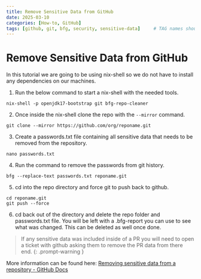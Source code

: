 ```yaml
---
title: Remove Sensitive Data from GitHub
date: 2025-03-10
categories: [How-to, GitHub]
tags: [github, git, bfg, security, sensitive-data]     # TAG names should always be lowercase
---
```


# Remove Sensitive Data from GitHub

In this tutorial we are going to be using nix-shell so we do not have to install any dependencies on our machines.

1. Run the below command to start a nix-shell with the needed tools.

```shell
nix-shell -p openjdk17-bootstrap git bfg-repo-cleaner
```

2. Once inside the nix-shell clone the repo with the `--mirror` command.

```shell
git clone --mirror https://github.com/org/reponame.git
```

3. Create a passwords.txt file containing all sensitive data that needs to be removed from the repository.

```shell
nano passwords.txt
```

4. Run the command to remove the passwords from git history.

```shell
bfg --replace-text passwords.txt reponame.git
```

5. cd into the repo directory and force git to push back to github.

```shell
cd reponame.git
git push --force
```

6. cd back out of the directory and delete the repo folder and passwords.txt file. You will be left with a .bfg-report you can use to see what was changed. This can be deleted as well once done.

> If any sensitive data was included inside of a PR you will need to open a ticket with github asking them to remove the PR data from there end.
{: .prompt-warning }

More information can be found here: [Removing sensitive data from a repository - GitHub Docs](https://docs.github.com/en/authentication/keeping-your-account-and-data-secure/removing-sensitive-data-from-a-repository)
